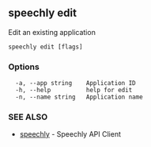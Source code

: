## speechly edit

Edit an existing application

```
speechly edit [flags]
```

### Options

```
  -a, --app string    Application ID
  -h, --help          help for edit
  -n, --name string   Application name
```

### SEE ALSO

* [speechly](speechly.md)	 - Speechly API Client

